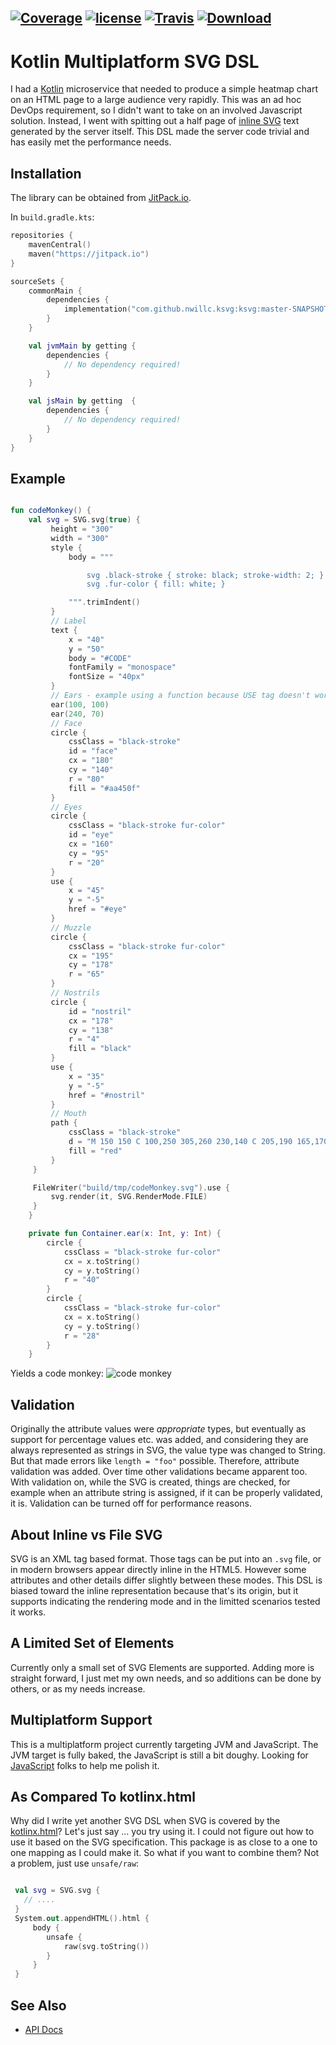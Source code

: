 [![Coverage](https://codecov.io/gh/nwillc/ksvg/branch/master/graphs/badge.svg?branch=master)](https://codecov.io/gh/nwillc/ksvg)
[![license](https://img.shields.io/github/license/nwillc/ksvg.svg)](https://tldrlegal.com/license/-isc-license)
[![Travis](https://img.shields.io/travis/nwillc/ksvg.svg)](https://travis-ci.org/nwillc/ksvg)
[![Download](https://api.bintray.com/packages/nwillc/maven/ksvg/images/download.svg)](https://bintray.com/nwillc/maven/ksvg/_latestVersion)
------

# Kotlin Multiplatform SVG DSL

I had a [Kotlin](https://kotlinlang.org/) microservice that needed to produce a simple heatmap chart on an HTML page to
a large audience very rapidly. This was an ad hoc DevOps requirement, so I didn't want to take on an involved Javascript
solution. Instead, I went with spitting out a half page of [inline SVG](https://www.w3schools.com/html/html5_svg.asp)
text generated by the server itself. This DSL made the server code trivial and has easily met the performance needs.

## Installation

The library can be obtained from [JitPack.io](https://jitpack.io/#nwillc/ksvg).

In `build.gradle.kts`:

```kotlin
repositories {
    mavenCentral()
    maven("https://jitpack.io")
}
```

```kotlin
sourceSets {
    commonMain {
        dependencies {
            implementation("com.github.nwillc.ksvg:ksvg:master-SNAPSHOT")
        }
    }

    val jvmMain by getting {
        dependencies {
            // No dependency required!
        }
    }

    val jsMain by getting  {
        dependencies {
            // No dependency required!
        }
    }
}
```

## Example

```kotlin

fun codeMonkey() {
    val svg = SVG.svg(true) {
         height = "300"
         width = "300"
         style {
             body = """

                 svg .black-stroke { stroke: black; stroke-width: 2; }
                 svg .fur-color { fill: white; }

             """.trimIndent()
         }
         // Label
         text {
             x = "40"
             y = "50"
             body = "#CODE"
             fontFamily = "monospace"
             fontSize = "40px"
         }
         // Ears - example using a function because USE tag doesn't work in Safari
         ear(100, 100)
         ear(240, 70)
         // Face
         circle {
             cssClass = "black-stroke"
             id = "face"
             cx = "180"
             cy = "140"
             r = "80"
             fill = "#aa450f"
         }
         // Eyes
         circle {
             cssClass = "black-stroke fur-color"
             id = "eye"
             cx = "160"
             cy = "95"
             r = "20"
         }
         use {
             x = "45"
             y = "-5"
             href = "#eye"
         }
         // Muzzle
         circle {
             cssClass = "black-stroke fur-color"
             cx = "195"
             cy = "178"
             r = "65"
         }
         // Nostrils
         circle {
             id = "nostril"
             cx = "178"
             cy = "138"
             r = "4"
             fill = "black"
         }
         use {
             x = "35"
             y = "-5"
             href = "#nostril"
         }
         // Mouth
         path {
             cssClass = "black-stroke"
             d = "M 150 150 C 100,250 305,260 230,140 C 205,190 165,170 150,150 Z"
             fill = "red"
         }
     }

     FileWriter("build/tmp/codeMonkey.svg").use {
         svg.render(it, SVG.RenderMode.FILE)
     }
    }

    private fun Container.ear(x: Int, y: Int) {
        circle {
            cssClass = "black-stroke fur-color"
            cx = x.toString()
            cy = y.toString()
            r = "40"
        }
        circle {
            cssClass = "black-stroke fur-color"
            cx = x.toString()
            cy = y.toString()
            r = "28"
        }
    }

```
Yields a code monkey:
![code monkey](./docs/images/codeMonkey.svg)
## Validation
Originally the attribute values were *appropriate* types, but eventually as support for percentage values etc. was
added, and considering they are always represented as strings in SVG, the value type was changed to String. But that
made errors like `length = "foo"` possible.  Therefore, attribute validation was added. Over time other validations
became apparent too. With validation on, while the SVG is created, things are checked, for example when an attribute
string is assigned, if it can be properly validated, it is. Validation can be turned off for performance reasons.

## About Inline vs File SVG
SVG is an XML tag based format. Those tags can be put into an `.svg` file, or in modern browsers
appear directly inline in the HTML5. However some attributes and other details differ slightly between these modes. This
DSL is biased toward the inline representation because that's its origin, but it supports indicating the rendering mode
and in the limitted scenarios tested it works.

## A Limited Set of Elements
Currently only a small set of SVG Elements are supported. Adding more is straight forward, I just met my own needs, and
so additions can be done by others, or as my needs increase.

## Multiplatform Support
This is a multiplatform project currently targeting JVM and JavaScript.  The JVM target is fully baked, the
JavaScript is still a bit doughy. Looking for [JavaScript](https://www.scaler.com/topics/javascript/) folks to help me polish it.

## As Compared To kotlinx.html
Why did I write yet another SVG DSL when SVG is covered by the [kotlinx.html](https://github.com/Kotlin/kotlinx.html)?
Let's just say ... you try using it. I could not figure out how to use it based on the SVG specification. This package
is as close to a one to one mapping as I could make it.  So what if you want to combine them? Not a problem, just use
`unsafe/raw`:

```kotlin

 val svg = SVG.svg {
   // ....
 }
 System.out.appendHTML().html {
     body {
        unsafe {
            raw(svg.toString())
        }
     }
 }

```

## See Also

- [API Docs](https://nwillc.github.io/ksvg/dokka/ksvg)
